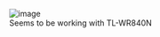 ![image](https://github.com/user-attachments/assets/3aab78e5-f9de-4882-9692-4384852f2379) \
Seems to be working with  TL-WR840N
